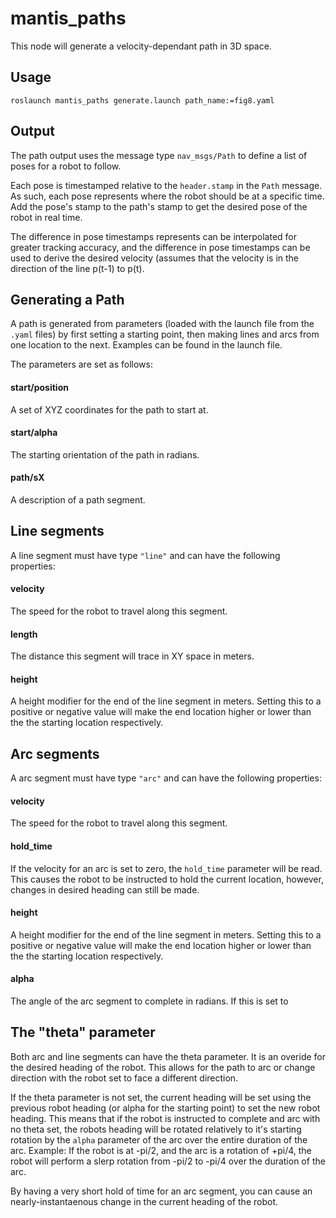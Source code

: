 # mantis_paths
This node will generate a velocity-dependant path in 3D space.

## Usage
`roslaunch mantis_paths generate.launch path_name:=fig8.yaml`

## Output
The path output uses the message type `nav_msgs/Path` to define a list of poses for a robot to follow.

Each pose is timestamped relative to the `header.stamp` in the `Path` message. As such, each pose represents where the robot should be at a specific time. Add the pose's stamp to the path's stamp to get the desired pose of the robot in real time.

The difference in pose timestamps represents can be interpolated for greater tracking accuracy, and the difference in pose timestamps can be used to derive the desired velocity (assumes that the velocity is in the direction of the line p(t-1) to p(t).

## Generating a Path
A path is generated from parameters (loaded with the launch file from the `.yaml` files) by first setting a starting point, then making lines and arcs from one location to the next. Examples can be found in the launch file.

The parameters are set as follows:

#### start/position
A set of XYZ coordinates for the path to start at.

#### start/alpha
The starting orientation of the path in radians.

#### path/sX
A description of a path segment.

## Line segments
A line segment must have type `"line"` and can have the following properties:

#### velocity
The speed for the robot to travel along this segment.

#### length
The distance this segment will trace in XY space in meters.

#### height
A height modifier for the end of the line segment in meters. Setting this to a positive or negative value will make the end location higher or lower than the the starting location respectively.

## Arc segments
A arc segment must have type `"arc"` and can have the following properties:

#### velocity
The speed for the robot to travel along this segment.

#### hold_time
If the velocity for an arc is set to zero, the `hold_time` parameter will be read. This causes the robot to be instructed to hold the current location, however, changes in desired heading can still be made.

#### height
A height modifier for the end of the line segment in meters. Setting this to a positive or negative value will make the end location higher or lower than the the starting location respectively.

#### alpha
The angle of the arc segment to complete in radians. If this is set to

## The "theta" parameter
Both arc and line segments can have the theta parameter. It is an overide for the desired heading of the robot. This allows for the path to arc or change direction with the robot set to face a different direction.

If the theta parameter is not set, the current heading will be set using the previous robot heading (or alpha for the starting point) to set the new robot heading. This means that if the robot is instructed to complete and arc with no theta set, the robots heading will be rotated relatively to it's starting rotation by the `alpha` parameter of the arc over the entire duration of the arc. Example: If the robot is at -pi/2, and the arc is a rotation of +pi/4, the robot will perform a slerp rotation from -pi/2 to -pi/4 over the duration of the arc.

By having a very short hold of time for an arc segment, you can cause an nearly-instantaenous change in the current heading of the robot.
